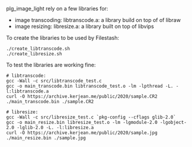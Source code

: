 plg_image_light rely on a few libraries for:
- image transcoding: libtranscode.a: a library build on top of of libraw
- image resizing: libresize.a: a library built on top of libvips

To create the libraries to be used by Filestash:
```
./create_libtranscode.sh
./create_libresize.sh
```

To test the libraries are working fine:
```
# libtranscode:
gcc -Wall -c src/libtranscode_test.c
gcc -o main_transcode.bin libtranscode_test.o -lm -lpthread -L. -l:libtranscode.a
curl -O https://archive.kerjean.me/public/2020/sample.CR2
./main_transcode.bin ./sample.CR2

# libresize:
gcc -Wall -c src/libresize_test.c `pkg-config --cflags glib-2.0`
gcc -o main_resize.bin libresize_test.o -lm -lgmodule-2.0 -lgobject-2.0 -lglib-2.0 -L. -l:libresize.a
curl -O https://archive.kerjean.me/public/2020/sample.jpg
./main_resize.bin ./sample.jpg
```
